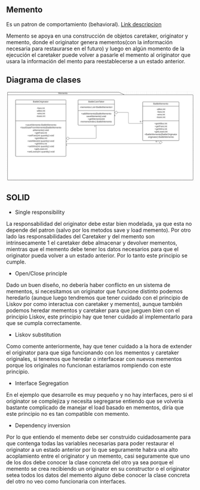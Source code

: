## Memento
Es un patron de comportamiento (behavioral). [Link descripcion](https://sourcemaking.com/design_patterns/memento)

Memento se apoya en una construcción de objetos caretaker, originator y memento, donde el originator genera mementos(con la información necesaria para restaurarse en el futuro) y luego 
en algún momento de la ejecución el caretaker puede volver a pasarle el memento al originator
que usara la información del mento para reestablecerse a un estado anterior.

## Diagrama de clases
![UML](memento.jpg)

## SOLID
* Single responsibility

La responsabilidad del originator debe estar bien modelada, ya que esta no depende del patron (salvo por los metodos save y load memento). Por otro lado las responsabilidades del Caretaker y del memento son intrinsecamente 1 el caretaker debe almacenar y devolver mementos, mientras que el memento debe tener los datos necesarios para que el originator pueda volver a un estado anterior. Por lo tanto este principio se cumple.

* Open/Close principle

Dado un buen diseño, no debería haber conflicto en un sistema de mementos, si necesitamos un originator que funcione distinto podemos heredarlo (aunque luego tendremos que tener cuidado con el principio de Liskov por como interactua con caretaker y memento), aunque también podemos heredar mementos y caretaker para que jueguen bien con el principio Liskov, este principio hay que tener cuidado al implementarlo para que se cumpla correctamente.

* Liskov substitution 

Como comente anteriormente, hay que tener cuidado a la hora de extender el originator para que siga funcionando con los mementos y caretaker originales, si tenemos que heredar o interfacear con nuevos mementos porque los originales no funcionan estariamos rompiendo con este principio.

* Interface Segregation

En el ejemplo que desarrolle es muy pequeño y no hay interfaces, pero si el originator se complejiza y necesita segregarse entiendo que se volveria bastante complicado de manejar el load basado en mementos, diría que este principio no es tan compatible con memento.

* Dependency inversion

Por lo que entiendo el memento debe ser construido cuidadosamente para que contenga todas las variables necesarias para poder restaurar el originator a un estado anterior por lo que seguramente habra una alto acoplamiento entre el originator y un memento, casi seguramente que uno de los dos debe conocer la clase concreta del otro ya sea porque el memento se crea recibiendo un originator en su constructor o el originator setea todos los datos del memento alguno debe conocer la clase concreta del otro no veo como funcionaria con interfaces. 